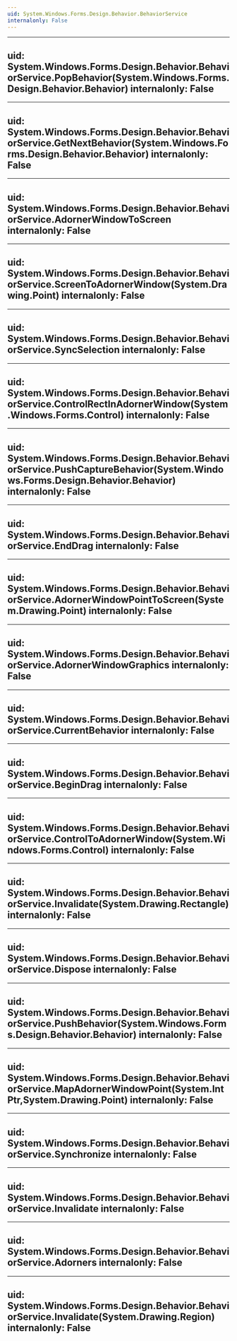 ```yaml
---
uid: System.Windows.Forms.Design.Behavior.BehaviorService
internalonly: False
---
```


---
uid: System.Windows.Forms.Design.Behavior.BehaviorService.PopBehavior(System.Windows.Forms.Design.Behavior.Behavior)
internalonly: False
---

---
uid: System.Windows.Forms.Design.Behavior.BehaviorService.GetNextBehavior(System.Windows.Forms.Design.Behavior.Behavior)
internalonly: False
---

---
uid: System.Windows.Forms.Design.Behavior.BehaviorService.AdornerWindowToScreen
internalonly: False
---

---
uid: System.Windows.Forms.Design.Behavior.BehaviorService.ScreenToAdornerWindow(System.Drawing.Point)
internalonly: False
---

---
uid: System.Windows.Forms.Design.Behavior.BehaviorService.SyncSelection
internalonly: False
---

---
uid: System.Windows.Forms.Design.Behavior.BehaviorService.ControlRectInAdornerWindow(System.Windows.Forms.Control)
internalonly: False
---

---
uid: System.Windows.Forms.Design.Behavior.BehaviorService.PushCaptureBehavior(System.Windows.Forms.Design.Behavior.Behavior)
internalonly: False
---

---
uid: System.Windows.Forms.Design.Behavior.BehaviorService.EndDrag
internalonly: False
---

---
uid: System.Windows.Forms.Design.Behavior.BehaviorService.AdornerWindowPointToScreen(System.Drawing.Point)
internalonly: False
---

---
uid: System.Windows.Forms.Design.Behavior.BehaviorService.AdornerWindowGraphics
internalonly: False
---

---
uid: System.Windows.Forms.Design.Behavior.BehaviorService.CurrentBehavior
internalonly: False
---

---
uid: System.Windows.Forms.Design.Behavior.BehaviorService.BeginDrag
internalonly: False
---

---
uid: System.Windows.Forms.Design.Behavior.BehaviorService.ControlToAdornerWindow(System.Windows.Forms.Control)
internalonly: False
---

---
uid: System.Windows.Forms.Design.Behavior.BehaviorService.Invalidate(System.Drawing.Rectangle)
internalonly: False
---

---
uid: System.Windows.Forms.Design.Behavior.BehaviorService.Dispose
internalonly: False
---

---
uid: System.Windows.Forms.Design.Behavior.BehaviorService.PushBehavior(System.Windows.Forms.Design.Behavior.Behavior)
internalonly: False
---

---
uid: System.Windows.Forms.Design.Behavior.BehaviorService.MapAdornerWindowPoint(System.IntPtr,System.Drawing.Point)
internalonly: False
---

---
uid: System.Windows.Forms.Design.Behavior.BehaviorService.Synchronize
internalonly: False
---

---
uid: System.Windows.Forms.Design.Behavior.BehaviorService.Invalidate
internalonly: False
---

---
uid: System.Windows.Forms.Design.Behavior.BehaviorService.Adorners
internalonly: False
---

---
uid: System.Windows.Forms.Design.Behavior.BehaviorService.Invalidate(System.Drawing.Region)
internalonly: False
---

